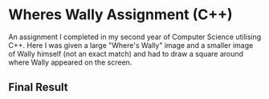 # Wheres Wally Assignment (C++)
An assignment I completed in my second year of Computer Science utilising C++. Here I was given a large "Where's Wally" image and a smaller image of Wally himself (not an exact match) and had to draw a square around where Wally appeared on the screen.

## Final Result
